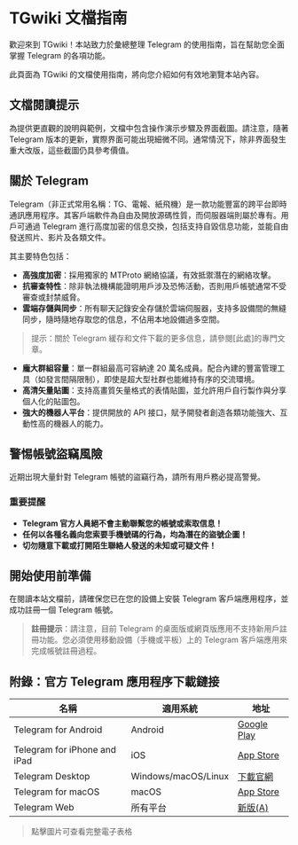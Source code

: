 # TGwiki 文檔指南

歡迎來到 TGwiki！本站致力於彙總整理 Telegram 的使用指南，旨在幫助您全面掌握 Telegram 的各項功能。

此頁面為 TGwiki 的文檔使用指南，將向您介紹如何有效地瀏覽本站內容。

## 文檔閱讀提示

為提供更直觀的說明與範例，文檔中包含操作演示步驟及界面截圖。請注意，隨著 Telegram 版本的更新，實際界面可能出現細微不同。通常情況下，除非界面發生重大改版，這些截圖仍具參考價值。

## 關於 Telegram

Telegram（非正式常用名稱：TG、電報、紙飛機）是一款功能豐富的跨平台即時通訊應用程序。其客戶端軟件為自由及開放源碼性質，而伺服器端則屬於專有。用戶可通過 Telegram 進行高度加密的信息交換，包括支持自毀信息功能，並能自由發送照片、影片及各類文件。

其主要特色包括：

- **高強度加密**：採用獨家的 MTProto 網絡協議，有效抵禦潛在的網絡攻擊。
- **抗審查特性**：除非執法機構能證明用戶涉及恐怖活動，否則用戶帳號通常不受審查或封禁威脅。
- **雲端存儲與同步**：所有聊天記錄安全存儲於雲端伺服器，支持多設備間的無縫同步，隨時隨地存取您的信息，不佔用本地設備過多空間。

> 提示：關於 Telegram 緩存和文件下載的更多信息，請參閱[此處]的專門文章。

- **龐大群組容量**：單一群組最高可容納達 20 萬名成員。配合內建的豐富管理工具（如發言間隔限制），即使是超大型社群也能維持有序的交流環境。
- **高清矢量貼圖**：支持高畫質矢量格式的表情貼圖，並允許用戶自行製作與分享個人化的貼圖包。
- **強大的機器人平台**：提供開放的 API 接口，賦予開發者創造各類功能強大、互動性高的機器人的能力。

## 警惕帳號盜竊風險

近期出現大量針對 Telegram 帳號的盜竊行為，請所有用戶務必提高警覺。

### 重要提醒

- **Telegram 官方人員絕不會主動聯繫您的帳號或索取信息！**
- **任何以各種名義向您索要手機號碼的行為，均為潛在的盜號企圖！**
- **切勿隨意下載或打開陌生聯絡人發送的未知或可疑文件！**

## 開始使用前準備

在閱讀本站文檔前，請確保您已在您的設備上安裝 Telegram 客戶端應用程序，並成功註冊一個 Telegram 帳號。

> **註冊提示**：請注意，目前 Telegram 的桌面版或網頁版應用不支持新用戶註冊功能。您必須使用移動設備（手機或平板）上的 Telegram 客戶端應用來完成帳號註冊過程。

## 附錄：官方 Telegram 應用程序下載鏈接

| 名稱 | 適用系統 | 地址 |
|------|----------|------|
| Telegram for Android | Android | [Google Play](https://play.google.com/store/appid=org.telegram.messenger) |
| Telegram for iPhone and iPad | iOS | [App Store](https://apps.apple.com/us/app/telemessenger/id686449807) |
| Telegram Desktop | Windows/macOS/Linux | [下載官網](https://desktop.telegram.org/) |
| Telegram for macOS | macOS | [App Store](https://apps.apple.com/us/app/teleid747648890) |
| Telegram Web | 所有平台 | [新版(A)](https://web.telegram.org/a/) |

> 點擊圖片可查看完整電子表格